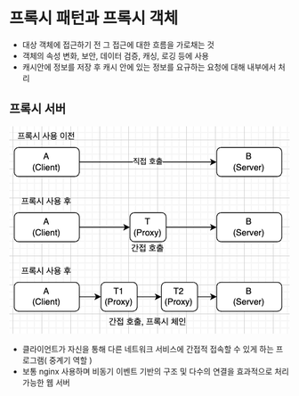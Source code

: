 # 프록시 패턴과 프록시 객체

- 대상 객체에 접근하기 전 그 접근에 대한 흐름을 가로채는 것
- 객체의 속성 변화, 보안, 데이터 검증, 캐싱, 로깅 등에 사용
- 캐시안에 정보를 저장 후 캐시 안에 있는 정보를 요규하는 요청에 대해 내부에서 처리

## 프록시 서버

![Proxy](image.png)

- 클라이언트가 자신을 통해 다른 네트워크 서비스에 간접적 접속할 수 있게 하는 프로그램( 중계기 역할 )
- 보통 nginx 사용하며 비동기 이벤트 기반의 구조 및 다수의 연결을 효과적으로 처리가능한 웹 서버

